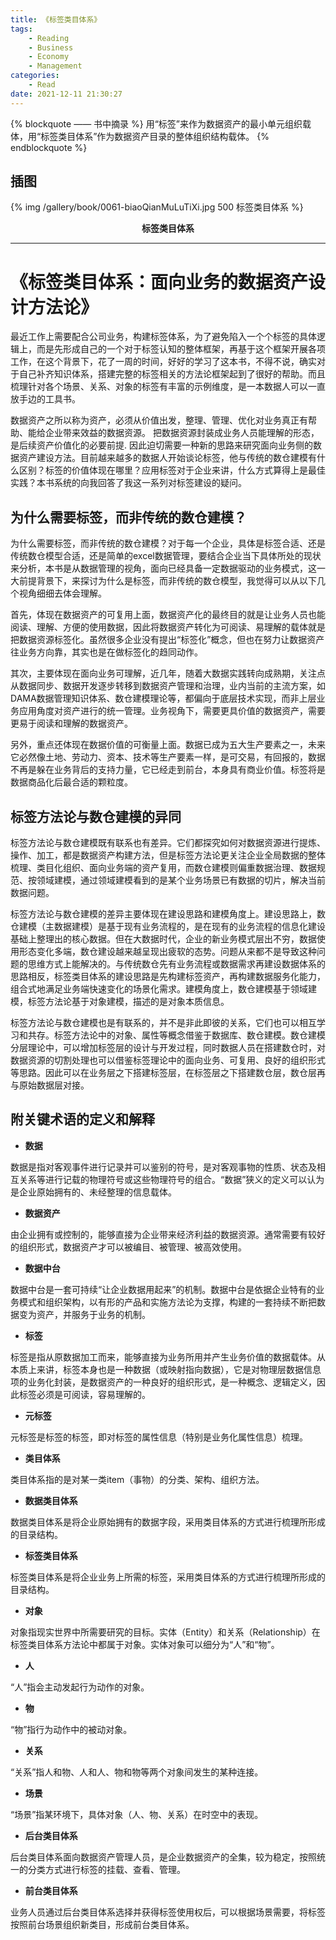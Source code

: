 ```yaml
---
title: 《标签类目体系》
tags:
	- Reading
	- Business
	- Economy
	- Management
categories:
	- Read
date: 2021-12-11 21:30:27
---
```


{% blockquote —— 书中摘录 %}
用“标签”来作为数据资产的最小单元组织载体，用“标签类目体系”作为数据资产目录的整体组织结构载体。
{% endblockquote %}

<!-- more -->

## 插图
{% img /gallery/book/0061-biaoQianMuLuTiXi.jpg 500 标签类目体系 %}
<p align="center"><b>标签类目体系</b></p>

-----

# 《标签类目体系：面向业务的数据资产设计方法论》

最近工作上需要配合公司业务，构建标签体系，为了避免陷入一个个标签的具体逻辑上，而是先形成自己的一个对于标签认知的整体框架，再基于这个框架开展各项工作，在这个背景下，花了一周的时间，好好的学习了这本书，不得不说，确实对于自己补齐知识体系，搭建完整的标签相关的方法论框架起到了很好的帮助。而且梳理针对各个场景、关系、对象的标签有丰富的示例维度，是一本数据人可以一直放手边的工具书。

数据资产之所以称为资产，必须从价值出发，整理、管理、优化对业务真正有帮助、能给企业带来效益的数据资源。 把数据资源封装成业务人员能理解的形态，是后续资产价值化的必要前提. 因此迫切需要一种新的思路来研究面向业务侧的数据资产建设方法。目前越来越多的数据人开始谈论标签，他与传统的数仓建模有什么区别？标签的价值体现在哪里？应用标签对于企业来讲，什么方式算得上是最佳实践？本书系统的向我回答了我这一系列对标签建设的疑问。

## 为什么需要标签，而非传统的数仓建模？

为什么需要标签，而非传统的数仓建模？对于每一个企业，具体是标签合适、还是传统数仓模型合适，还是简单的excel数据管理，要结合企业当下具体所处的现状来分析，本书是从数据管理的视角，面向已经具备一定数据驱动的业务模式，这一大前提背景下，来探讨为什么是标签，而非传统的数仓模型，我觉得可以从以下几个视角细细去体会理解。

首先，体现在数据资产的可复用上面，数据资产化的最终目的就是让业务人员也能阅读、理解、方便的使用数据，因此将数据资产转化为可阅读、易理解的载体就是把数据资源标签化。虽然很多企业没有提出“标签化”概念，但也在努力让数据资产往业务方向靠，其实也是在做标签化的趋同动作。

其次，主要体现在面向业务可理解，近几年，随着大数据实践转向成熟期，关注点从数据同步、数据开发逐步转移到数据资产管理和治理，业内当前的主流方案，如DAMA数据管理知识体系、数仓建模理论等，都偏向于底层技术实现，而非上层业务应用角度对资产进行的统一管理。业务视角下，需要更具价值的数据资产，需要更易于阅读和理解的数据资产。

另外，重点还体现在数据价值的可衡量上面。数据已成为五大生产要素之一，未来它必然像土地、劳动力、资本、技术等生产要素一样，是可交易，有回报的，数据不再是躲在业务背后的支持力量，它已经走到前台，本身具有商业价值。标签将是数据商品化后最合适的颗粒度。

## 标签方法论与数仓建模的异同

标签方法论与数仓建模既有联系也有差异。它们都探究如何对数据资源进行提炼、操作、加工，都是数据资产构建方法，但是标签方法论更关注企业全局数据的整体梳理、类目化组织、面向业务端的资产复用，而数仓建模则偏重数据治理、数据规范、按领域建模，通过领域建模看到的是某个业务场景已有数据的切片，解决当前数据问题。

标签方法论与数仓建模的差异主要体现在建设思路和建模角度上。建设思路上，数仓建模（主数据建模）是基于现有业务流程的，是在现有的业务流程的信息化建设基础上整理出的核心数据。但在大数据时代，企业的新业务模式层出不穷，数据使用形态变化多端，数仓建设越来越呈现出疲软的态势。问题从来都不是导致这种问题的思维方式上能解决的。与传统数仓先有业务流程或数据需求再建设数据体系的思路相反，标签类目体系的建设思路是先构建标签资产，再构建数据服务化能力，组合式地满足业务端快速变化的场景化需求。建模角度上，数仓建模基于领域建模，标签方法论基于对象建模，描述的是对象本质信息。

标签方法论与数仓建模也是有联系的，并不是非此即彼的关系，它们也可以相互学习和共存。标签方法论中的对象、属性等概念借鉴于数据库、数仓建模。数仓建模分层理论中，可以增加标签层的设计与开发过程，同时数据人员在搭建数仓时，对数据资源的切割处理也可以借鉴标签理论中的面向业务、可复用、良好的组织形式等思路。因此可以在业务层之下搭建标签层，在标签层之下搭建数仓层，数仓层再与原始数据层对接。


## 附关键术语的定义和解释

- **数据**

数据是指对客观事件进行记录并可以鉴别的符号，是对客观事物的性质、状态及相互关系等进行记载的物理符号或这些物理符号的组合。“数据”狭义的定义可以认为是企业原始拥有的、未经整理的信息载体。

- **数据资产**

由企业拥有或控制的，能够直接为企业带来经济利益的数据资源。通常需要有较好的组织形式，数据资产才可以被编目、被管理、被高效使用。

- **数据中台**

数据中台是一套可持续“让企业数据用起来”的机制。数据中台是依据企业特有的业务模式和组织架构，以有形的产品和实施方法论为支撑，构建的一套持续不断把数据变为资产，并服务于业务的机制。

- **标签**

标签是指从原数据加工而来，能够直接为业务所用并产生业务价值的数据载体。从本质上来讲，标签本身也是一种数据（或映射指向数据），它是对物理层数据信息项的业务化封装，是数据资产的一种良好的组织形式，是一种概念、逻辑定义，因此标签必须是可阅读，容易理解的。

- **元标签**

元标签是标签的标签，即对标签的属性信息（特别是业务化属性信息）梳理。

- **类目体系**

类目体系指的是对某一类item（事物）的分类、架构、组织方法。

- **数据类目体系**

数据类目体系是将企业原始拥有的数据字段，采用类目体系的方式进行梳理所形成的目录结构。

- **标签类目体系**

标签类目体系是将企业业务上所需的标签，采用类目体系的方式进行梳理所形成的目录结构。

- **对象**

对象指现实世界中所需要研究的目标。实体（Entity）和关系（Relationship）在标签类目体系方法论中都属于对象。实体对象可以细分为“人”和“物”。

- **人**

“人”指会主动发起行为动作的对象。

- **物**

“物”指行为动作中的被动对象。

- **关系**

“关系”指人和物、人和人、物和物等两个对象间发生的某种连接。

- **场景**

“场景”指某环境下，具体对象（人、物、关系）在时空中的表现。

- **后台类目体系**

后台类目体系面向数据资产管理人员，是企业数据资产的全集，较为稳定，按照统一的分类方式进行标签的挂载、查看、管理。

- **前台类目体系**

业务人员通过后台类目体系选择并获得标签使用权后，可以根据场景需要，将标签按照前台场景组织新类目，形成前台类目体系。